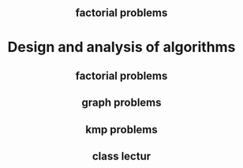
<h2 align = "center">factorial problems</h2><h1 align = "center">Design and analysis of algorithms</h1>
<h2 align = "center">factorial problems</h2>
<h2 align = "center">graph problems</h2>
<h2 align = "center">kmp problems</h2>
<h2 align = "center">class lectur</h2>
